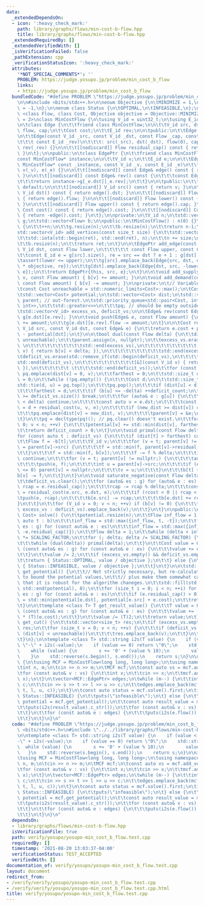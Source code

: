 ```yaml
---
data:
  _extendedDependsOn:
  - icon: ':heavy_check_mark:'
    path: library/graphs/flows/min-cost-b-flow.hpp
    title: library/graphs/flows/min-cost-b-flow.hpp
  _extendedRequiredBy: []
  _extendedVerifiedWith: []
  _isVerificationFailed: false
  _pathExtension: cpp
  _verificationStatusIcon: ':heavy_check_mark:'
  attributes:
    '*NOT_SPECIAL_COMMENTS*': ''
    PROBLEM: https://judge.yosupo.jp/problem/min_cost_b_flow
    links:
    - https://judge.yosupo.jp/problem/min_cost_b_flow
  bundledCode: "#define PROBLEM \"https://judge.yosupo.jp/problem/min_cost_b_flow\"\
    \n\n#include <bits/stdc++.h>\n\nenum Objective {\n\tMINIMIZE = 1,\n\tMAXIMIZE\
    \ = -1,\n};\n\nenum class Status {\n\tOPTIMAL,\n\tINFEASIBLE,\n};\n\ntemplate\
    \ <class Flow, class Cost, Objective objective = Objective::MINIMIZE, Flow SCALING_FACTOR\
    \ = 2>\nclass MinCostFlow {\n\tusing V_id = uint32_t;\n\tusing E_id = uint32_t;\n\
    \n\tclass Edge {\n\t\tfriend class MinCostFlow;\n\n\t\tV_id src, dst;\n\t\tFlow\
    \ flow, cap;\n\t\tCost cost;\n\t\tE_id rev;\n\n\tpublic:\n\t\tEdge() = default;\n\
    \n\t\tEdge(const V_id _src, const V_id _dst, const Flow _cap, const Cost _cost,\n\
    \t\t\t const E_id _rev)\n\t\t\t: src(_src), dst(_dst), flow(0), cap(_cap), cost(_cost),\
    \ rev(_rev) {}\n\n\t\t[[nodiscard]] Flow residual_cap() const { return cap - flow;\
    \ }\n\t};\n\npublic:\n\tclass EdgePtr {\n\t\tfriend class MinCostFlow;\n\n\t\t\
    const MinCostFlow* instance;\n\n\t\tV_id v;\n\t\tE_id e;\n\n\t\tEdgePtr(const\
    \ MinCostFlow* const _instance, const V_id _v, const E_id _e)\n\t\t\t: instance(_instance),\
    \ v(_v), e(_e) {}\n\n\t\t[[nodiscard]] const Edge& edge() const { return instance->g[v][e];\
    \ }\n\n\t\t[[nodiscard]] const Edge& rev() const {\n\t\t\tconst Edge& _e = edge();\n\
    \t\t\treturn instance->g[_e.dst][_e.rev];\n\t\t}\n\n\tpublic:\n\t\tEdgePtr() =\
    \ default;\n\n\t\t[[nodiscard]] V_id src() const { return v; }\n\n\t\t[[nodiscard]]\
    \ V_id dst() const { return edge().dst; }\n\n\t\t[[nodiscard]] Flow flow() const\
    \ { return edge().flow; }\n\n\t\t[[nodiscard]] Flow lower() const { return -rev().cap;\
    \ }\n\n\t\t[[nodiscard]] Flow upper() const { return edge().cap; }\n\n\t\t[[nodiscard]]\
    \ Cost cost() const { return edge().cost; }\n\n\t\t[[nodiscard]] Cost gain() const\
    \ { return -edge().cost; }\n\t};\n\nprivate:\n\tV_id n;\n\tstd::vector<std::vector<Edge>>\
    \ g;\n\tstd::vector<Flow> b;\n\npublic:\n\tMinCostFlow() : n(0) {}\n\n\tV_id add_vertex()\
    \ {\n\t\t++n;\n\t\tg.resize(n);\n\t\tb.resize(n);\n\t\treturn n-1;\n\t}\n\n\t\
    std::vector<V_id> add_vertices(const size_t size) {\n\t\tstd::vector<V_id> ret(size);\n\
    \t\tstd::iota(std::begin(ret), std::end(ret), n);\n\t\tn += size;\n\t\tg.resize(n);\n\
    \t\tb.resize(n);\n\t\treturn ret;\n\t}\n\n\tEdgePtr add_edge(const V_id src, const\
    \ V_id dst, const Flow lower,\n\t\t\t\t\t const Flow upper, const Cost cost) {\n\
    \t\tconst E_id e = g[src].size(), re = src == dst ? e + 1 : g[dst].size();\n\t\
    \tassert(lower <= upper);\n\t\tg[src].emplace_back(Edge{src, dst, upper, cost\
    \ * objective, re});\n\t\tg[dst].emplace_back(Edge{dst, src, -lower, -cost * objective,\
    \ e});\n\t\treturn EdgePtr{this, src, e};\n\t}\n\n\tvoid add_supply(const V_id\
    \ v, const Flow amount) { b[v] += amount; }\n\n\tvoid add_demand(const V_id v,\
    \ const Flow amount) { b[v] -= amount; }\n\nprivate:\n\t// Variables used in calculation\n\
    \tconst Cost unreachable = std::numeric_limits<Cost>::max();\n\tCost farthest;\n\
    \tstd::vector<Cost> potential;\n\tstd::vector<Cost> dist;\n\tstd::vector<Edge*>\
    \ parent; // out-forest.\n\tstd::priority_queue<std::pair<Cost, int>, std::vector<std::pair<Cost,\
    \ int>>,\n\t\tstd::greater<>>\n\t\t\tpq; // should be empty outside of dual()\n\
    \tstd::vector<V_id> excess_vs, deficit_vs;\n\n\tEdge& rev(const Edge& e) { return\
    \ g[e.dst][e.rev]; }\n\n\tvoid push(Edge& e, const Flow amount) {\n\t\te.flow\
    \ += amount;\n\t\tg[e.dst][e.rev].flow -= amount;\n\t}\n\n\tCost residual_cost(const\
    \ V_id src, const V_id dst, const Edge& e) {\n\t\treturn e.cost + potential[src]\
    \ - potential[dst];\n\t}\n\n\tbool dual(const Flow delta) {\n\t\tdist.assign(n,\
    \ unreachable);\n\t\tparent.assign(n, nullptr);\n\t\texcess_vs.erase(std::remove_if(std::begin(excess_vs),\
    \ \n\t\t\t\t\t\t\t\t\t\tstd::end(excess_vs),\n\t\t\t\t\t\t\t\t\t\t[&](const V_id\
    \ v) { return b[v] < delta; }),\n\t\t\t\t\t\t\t\t\t\tstd::end(excess_vs));\n\t\
    \tdeficit_vs.erase(std::remove_if(std::begin(deficit_vs),\n\t\t\t\t\t\t\t\t\t\t\
    std::end(deficit_vs),\n\t\t\t\t\t\t\t\t\t\t[&](const V_id v) { return b[v] > -delta;\
    \ }),\n\t\t\t\t\t\t \t\t\t\tstd::end(deficit_vs));\n\t\tfor (const auto v : excess_vs)\
    \ pq.emplace(dist[v] = 0, v);\n\t\tfarthest = 0;\n\t\tstd::size_t deficit_count\
    \ = 0;\n\t\twhile (!pq.empty()) {\n\t\t\tCost d;\n\t\t\tstd::size_t u;\n\t\t\t\
    std::tie(d, u) = pq.top();\n\t\t\tpq.pop();\n\t\t\tif (dist[u] < d) continue;\n\
    \t\t\tfarthest = d;\n\t\t\tif (b[u] <= -delta) ++deficit_count;\n\t\t\tif (deficit_count\
    \ >= deficit_vs.size()) break;\n\t\t\tfor (auto& e : g[u]) {\n\t\t\t\tif (e.residual_cap()\
    \ < delta) continue;\n\t\t\t\tconst auto v = e.dst;\n\t\t\t\tconst auto new_dist\
    \ = d + residual_cost(u, v, e);\n\t\t\t\tif (new_dist >= dist[v]) continue;\n\t\
    \t\t\tpq.emplace(dist[v] = new_dist, v);\n\t\t\t\tparent[v] = &e;\n\t\t\t}\n\t\
    \t}\n\t\tpq = decltype(pq)(); // pq.clear() doesn't exist.\n\t\tfor (V_id v =\
    \ 0; v < n; ++v) {\n\t\t\tpotential[v] += std::min(dist[v], farthest);\n\t\t}\n\
    \t\treturn deficit_count > 0;\n\t}\n\n\tvoid primal(const Flow delta) {\n\t\t\
    for (const auto t : deficit_vs) {\n\t\t\tif (dist[t] > farthest) continue;\n\t\
    \t\tFlow f = -b[t];\n\t\t\tV_id v;\n\t\t\tfor (v = t; parent[v] != nullptr; v\
    \ = parent[v]->src) {\n\t\t\t\tf = std::min(f, parent[v]->residual_cap());\n\t\
    \t\t}\n\t\t\tf = std::min(f, b[v]);\n\t\t\tf -= f % delta;\n\t\t\tif (f <= 0)\
    \ continue;\n\t\t\tfor (v = t; parent[v] != nullptr;) {\n\t\t\t\tauto& e = *parent[v];\n\
    \t\t\t\tpush(e, f);\n\t\t\t\tint u = parent[v]->src;\n\t\t\t\tif (e.residual_cap()\
    \ <= 0) parent[v] = nullptr;\n\t\t\t\tv = u;\n\t\t\t}\n\t\t\tb[t] += f;\n\t\t\t\
    b[v] -= f;\n\t\t}\n\t}\n\n\tvoid saturate_negative(const Flow delta) {\n\t\texcess_vs.clear();\n\
    \t\tdeficit_vs.clear();\n\t\tfor (auto& es : g) for (auto& e : es) {\n\t\t\tFlow\
    \ rcap = e.residual_cap();\n\t\t\trcap -= rcap % delta;\n\t\t\tconst Cost rcost\
    \ = residual_cost(e.src, e.dst, e);\n\t\t\tif (rcost < 0 || rcap < 0) {\n\t\t\t\
    \tpush(e, rcap);\n\t\t\t\tb[e.src] -= rcap;\n\t\t\t\tb[e.dst] += rcap;\n\t\t\t\
    }\n\t\t}\n\t\tfor (V_id v = 0; v < n; ++v) if (b[v] != 0) {\n\t\t\t(b[v] > 0 ?\
    \ excess_vs : deficit_vs).emplace_back(v);\n\t\t}\n\t}\n\npublic:\n\tstd::pair<Status,\
    \ Cost> solve() {\n\t\tpotential.resize(n);\n\t\tFlow inf_flow = 1;\n\t\tfor (const\
    \ auto t : b)\n\t\t\tinf_flow = std::max({inf_flow, t, -t});\n\t\tfor (const auto&\
    \ es : g) for (const auto& e : es)\n\t\t\tinf_flow = std::max({inf_flow, e.residual_cap(),\
    \ -e.residual_cap()});\n\t\tFlow delta = 1;\n\t\twhile (delta < inf_flow) delta\
    \ *= SCALING_FACTOR;\n\t\tfor (; delta; delta /= SCALING_FACTOR) {\n\t\t\tsaturate_negative(delta);\n\
    \t\t\twhile (dual(delta)) primal(delta);\n\t\t}\n\t\tCost value = 0;\n\t\tfor\
    \ (const auto& es : g) for (const auto& e : es) {\n\t\t\tvalue += e.flow * e.cost;\n\
    \t\t}\n\t\tvalue /= 2;\n\t\tif (excess_vs.empty() && deficit_vs.empty()) {\n\t\
    \t\treturn { Status::OPTIMAL, value / objective };\n\t\t} else {\n\t\t\treturn\
    \ { Status::INFEASIBLE, value / objective };\n\t\t}\n\t}\n\n\tstd::vector<Cost>\
    \ get_potential() {\n\t\t// Not strictly necessary, but re-calculate potential\
    \ to bound the potential values,\n\t\t// plus make them somewhat canonical so\
    \ that it is robust for the algorithm chaneges.\n\t\tstd::fill(std::begin(potential),\
    \ std::end(potential), 0);\n\t\tfor (size_t i = 0; i < n; ++i) for (const auto&\
    \ es : g) for (const auto& e : es)\n\t\t\tif (e.residual_cap() > 0) potential[e.dst]\
    \ = std::min(potential[e.dst], potential[e.src] + e.cost);\n\t\treturn potential;\n\
    \t}\n\n\ttemplate <class T> T get_result_value() {\n\t\tT value = 0;\n\t\tfor\
    \ (const auto& es : g) for (const auto& e : es) {\n\t\t\tvalue += (T)(e.flow)\
    \ * (T)(e.cost);\n\t\t}\n\t\tvalue /= (T)2;\n\t\treturn value;\n\t}\n\t\n\tstd::vector<size_t>\
    \ get_cut() {\n\t\tstd::vector<size_t> res;\n\t\tif (excess_vs.empty()) return\
    \ res;\n\t\tfor (size_t v = 0; v < n; ++v) {\n\t\t\tif (deficit_vs.empty() ||\
    \ (dist[v] < unreachable))\n\t\t\t\tres.emplace_back(v);\n\t\t}\n\t\treturn res;\n\
    \t}\n};\n\ntemplate <class T> std::string i2s(T value) {\n    if (value < 0) return\
    \ \"-\" + i2s(-value);\n    if (value == 0) return \"0\";\n    std::string s;\n\
    \    while (value) {\n        s += '0' + (value % 10);\n        value /= 10;\n\
    \    }\n    std::reverse(s.begin(), s.end());\n    return s;\n}\n\nint main()\
    \ {\n\tusing MCF = MinCostFlow<long long, long long>;\n\tusing namespace std;\n\
    \tint n, m;\n\tcin >> n >> m;\n\tMCF mcf;\n\tconst auto vs = mcf.add_vertices(n);\n\
    \tfor (const auto& v : vs) {\n\t\tint x;\n\t\tcin >> x;\n\t\tmcf.add_supply(vs[v],\
    \ x);\n\t}\n\tvector<MCF::EdgePtr> edges;\n\twhile (m--) {\n\t\tint s, t, l, u,\
    \ c;\n\t\tcin >> s >> t >> l >> u >> c;\n\t\tedges.emplace_back(mcf.add_edge(s,\
    \ t, l, u, c));\n\t}\n\tconst auto status = mcf.solve().first;\n\tif (status ==\
    \ Status::INFEASIBLE) {\n\t\tputs(\"infeasible\");\n\t} else {\n\t\tconst auto\
    \ potential = mcf.get_potential();\n\t\tconst auto result_value = mcf.get_result_value<__int128_t>();\n\
    \t\tputs(i2s(result_value).c_str());\n\t\tfor (const auto& v : vs) {\n\t\t\tputs(i2s(potential[v]).c_str());\n\
    \t\t}\n\t\tfor (const auto& e : edges) {\n\t\t\tputs(i2s(e.flow()).c_str());\n\
    \t\t}\n\t}\n}\n"
  code: "#define PROBLEM \"https://judge.yosupo.jp/problem/min_cost_b_flow\"\n\n#include\
    \ <bits/stdc++.h>\n#include \"../../library/graphs/flows/min-cost-b-flow.hpp\"\
    \n\ntemplate <class T> std::string i2s(T value) {\n    if (value < 0) return \"\
    -\" + i2s(-value);\n    if (value == 0) return \"0\";\n    std::string s;\n  \
    \  while (value) {\n        s += '0' + (value % 10);\n        value /= 10;\n \
    \   }\n    std::reverse(s.begin(), s.end());\n    return s;\n}\n\nint main() {\n\
    \tusing MCF = MinCostFlow<long long, long long>;\n\tusing namespace std;\n\tint\
    \ n, m;\n\tcin >> n >> m;\n\tMCF mcf;\n\tconst auto vs = mcf.add_vertices(n);\n\
    \tfor (const auto& v : vs) {\n\t\tint x;\n\t\tcin >> x;\n\t\tmcf.add_supply(vs[v],\
    \ x);\n\t}\n\tvector<MCF::EdgePtr> edges;\n\twhile (m--) {\n\t\tint s, t, l, u,\
    \ c;\n\t\tcin >> s >> t >> l >> u >> c;\n\t\tedges.emplace_back(mcf.add_edge(s,\
    \ t, l, u, c));\n\t}\n\tconst auto status = mcf.solve().first;\n\tif (status ==\
    \ Status::INFEASIBLE) {\n\t\tputs(\"infeasible\");\n\t} else {\n\t\tconst auto\
    \ potential = mcf.get_potential();\n\t\tconst auto result_value = mcf.get_result_value<__int128_t>();\n\
    \t\tputs(i2s(result_value).c_str());\n\t\tfor (const auto& v : vs) {\n\t\t\tputs(i2s(potential[v]).c_str());\n\
    \t\t}\n\t\tfor (const auto& e : edges) {\n\t\t\tputs(i2s(e.flow()).c_str());\n\
    \t\t}\n\t}\n}\n"
  dependsOn:
  - library/graphs/flows/min-cost-b-flow.hpp
  isVerificationFile: true
  path: verify/yosupo/yosupo-min_cost_b_flow.test.cpp
  requiredBy: []
  timestamp: '2021-08-20 13:03:37-04:00'
  verificationStatus: TEST_ACCEPTED
  verifiedWith: []
documentation_of: verify/yosupo/yosupo-min_cost_b_flow.test.cpp
layout: document
redirect_from:
- /verify/verify/yosupo/yosupo-min_cost_b_flow.test.cpp
- /verify/verify/yosupo/yosupo-min_cost_b_flow.test.cpp.html
title: verify/yosupo/yosupo-min_cost_b_flow.test.cpp
---
```

